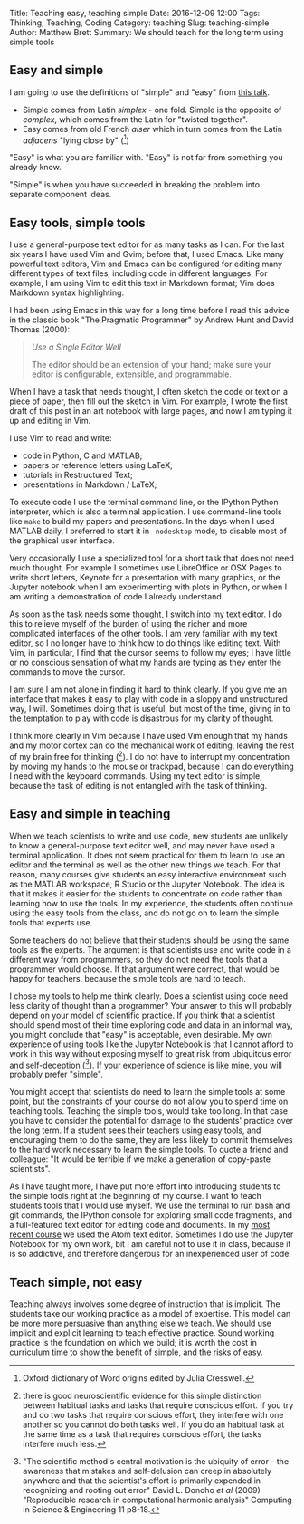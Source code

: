 Title: Teaching easy, teaching simple
Date: 2016-12-09 12:00
Tags: Thinking, Teaching, Coding
Category: teaching
Slug: teaching-simple
Author: Matthew Brett
Summary: We should teach for the long term using simple tools

## Easy and simple

I am going to use the definitions of "simple" and "easy" from [this
talk](http://www.infoq.com/presentations/Simple-Made-Easy).

* Simple comes from Latin *simplex* - one fold.  Simple is the opposite of
  *complex*, which comes from the Latin for "twisted together".
* Easy comes from old French *aiser* which in turn comes from the Latin
  *adjacens* "lying close by" ([^oxford-dictionary])

[^oxford-dictionary]: Oxford dictionary of Word origins edited by Julia
Cresswell.

"Easy" is what you are familiar with. "Easy" is not far from something you
already know.

"Simple" is when you have succeeded in breaking the problem into separate
component ideas.

## Easy tools, simple tools

I use a general-purpose text editor for as many tasks as I can.  For the last
six years I have used Vim and Gvim; before that, I used Emacs.  Like many
powerful text editors, Vim and Emacs can be configured for editing many
different types of text files, including code in different languages.   For
example, I am using Vim to edit this text in Markdown format; Vim does
Markdown syntax highlighting.

I had been using Emacs in this way for a long time before I read this advice
in the classic book "The Pragmatic Programmer" by Andrew Hunt and David Thomas
(2000):

> *Use a Single Editor Well*
>
> The editor should be an extension of your hand; make sure your editor is
> configurable, extensible, and programmable.

When I have a task that needs thought, I often sketch the code or text on a
piece of paper, then fill out the sketch in Vim.  For example, I wrote the
first draft of this post in an art notebook with large pages, and now I am
typing it up and editing in Vim.

I use Vim to read and write:

* code in Python, C and MATLAB;
* papers or reference letters using LaTeX;
* tutorials in Restructured Text;
* presentations in Markdown / LaTeX;

To execute code I use the terminal command line, or the IPython Python
interpreter, which is also a terminal application.  I use command-line tools
like `make` to build my papers and presentations.  In the days when I used
MATLAB daily, I preferred to start it in `-nodesktop` mode, to disable most of
the graphical user interface.

Very occasionally I use a specialized tool for a short task that does not need
much thought.   For example I sometimes use LibreOffice or OSX Pages to write
short letters, Keynote for a presentation with many graphics, or the Jupyter
notebook when I am experimenting with plots in Python, or when I am writing a
demonstration of code I already understand.

As soon as the task needs some thought, I switch into my text editor. I do
this to relieve myself of the burden of using the richer and more complicated
interfaces of the other tools.  I am very familiar with my text editor, so I
no longer have to think how to do things like editing text.  With Vim, in
particular, I find that the cursor seems to follow my eyes; I have little or
no conscious sensation of what my hands are typing as they enter the commands
to move the cursor.

I am sure I am not alone in finding it hard to think clearly.  If you give me
an interface that makes it easy to play with code in a sloppy and unstructured
way, I will.  Sometimes doing that is useful, but most of the time, giving in
to the temptation to play with code is disastrous for my clarity of thought.

I think more clearly in Vim because I have used Vim enough that my hands and
my motor cortex can do the mechanical work of editing, leaving the rest of my
brain free for thinking ([^two-paths]).  I do not have to interrupt my
concentration by moving my hands to the mouse or trackpad, because I can do
everything I need with the keyboard commands.  Using my text editor is simple,
because the task of editing is not entangled with the task of thinking.

[^two-paths]: there is good neuroscientific evidence for this simple
distinction between habitual tasks and tasks that require conscious effort.
If you try and do two tasks that require conscious effort, they interfere with
one another so you cannot do both tasks well.  If you do an habitual task at
the same time as a task that requires conscious effort, the tasks interfere
much less.

## Easy and simple in teaching

When we teach scientists to write and use code, new students are unlikely to
know a general-purpose text editor well, and may never have used a terminal
application.  It does not seem practical for them to learn to use an editor
and the terminal as well as the other new things we teach.  For that reason,
many courses give students an easy interactive environment such as the MATLAB
workspace, R Studio or the Jupyter Notebook.  The idea is that it makes it
easier for the students to concentrate on code rather than learning how to use
the tools.  In my experience, the students often continue using the easy tools
from the class, and do not go on to learn the simple tools that experts use.

Some teachers do not believe that their students should be using the same
tools as the experts.  The argument is that scientists use and write code in a
different way from programmers, so they do not need the tools that a
programmer would choose.  If that argument were correct, that would be happy
for teachers, because the simple tools are hard to teach.

I chose my tools to help me think clearly.  Does a scientist using code need
less clarity of thought than a programmer?  Your answer to this will probably
depend on your model of scientific practice.  If you think that a scientist
should spend most of their time exploring code and data in an informal way,
you might conclude that "easy" is acceptable, even desirable.  My own
experience of using tools like the Jupyter Notebook is that I cannot afford to
work in this way without exposing myself to great risk from ubiquitous error
and self-deception ([^ubiquitous-error]).  If your experience of science is
like mine, you will probably prefer "simple".

[^ubiquitous-error]: "The scientific method's central motivation is the
ubiquity of error - the awareness that mistakes and self-delusion can creep in
absolutely anywhere and that the scientist's effort is primarily expended in
recognizing and rooting out error" David L. Donoho *et al* (2009)
"Reproducible research in computational harmonic analysis" Computing in
Science & Engineering 11 p8-18.

You might accept that scientists do need to learn the simple tools at some
point, but the constraints of your course do not allow you to spend time on
teaching tools.  Teaching the simple tools, would take too long.  In that case
you have to consider the potential for damage to the students' practice over
the long term.  If a student sees their teachers using easy tools, and
encouraging them to do the same, they are less likely to commit themselves to
the hard work necessary to learn the simple tools.  To quote a friend and
colleague: "It would be terrible if we make a generation of copy-paste
scientists".

As I have taught more, I have put more effort into introducing students to the
simple tools right at the beginning of my course.  I want to teach students
tools that I would use myself.  We use the terminal to run bash and git
commands, the IPython console for exploring small code fragments, and a
full-featured text editor for editing code and documents.  In my [most recent
course](https://bic-berkeley.github.io/psych-214-fall-2016) we used the Atom
text editor. Sometimes I do use the Jupyter Notebook for my own work, bit I am
careful not to use it in class, because it is so addictive, and therefore
dangerous for an inexperienced user of code.

## Teach simple, not easy

Teaching always involves some degree of instruction that is implicit.  The
students take our working practice as a model of expertise.  This model can be
more more persuasive than anything else we teach.  We should use implicit and
explicit learning to teach effective practice.  Sound working practice is
the foundation on which we build; it is worth the cost in curriculum time to
show the benefit of simple, and the risks of easy.
